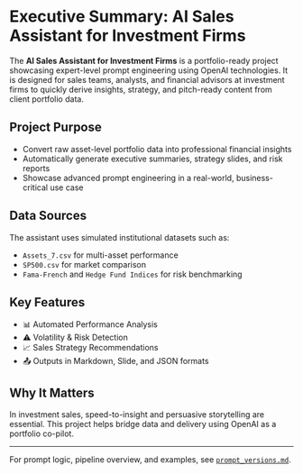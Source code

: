 # Executive Summary: AI Sales Assistant for Investment Firms

The **AI Sales Assistant for Investment Firms** is a portfolio-ready project showcasing expert-level prompt engineering using OpenAI technologies. It is designed for sales teams, analysts, and financial advisors at investment firms to quickly derive insights, strategy, and pitch-ready content from client portfolio data.

## Project Purpose

- Convert raw asset-level portfolio data into professional financial insights
- Automatically generate executive summaries, strategy slides, and risk reports
- Showcase advanced prompt engineering in a real-world, business-critical use case

## Data Sources

The assistant uses simulated institutional datasets such as:
- `Assets_7.csv` for multi-asset performance
- `SP500.csv` for market comparison
- `Fama-French` and `Hedge Fund Indices` for risk benchmarking

## Key Features

- 📊 Automated Performance Analysis  
- ⚠️ Volatility & Risk Detection  
- 📈 Sales Strategy Recommendations  
- 📤 Outputs in Markdown, Slide, and JSON formats

## Why It Matters

In investment sales, speed-to-insight and persuasive storytelling are essential. This project helps bridge data and delivery using OpenAI as a portfolio co-pilot.

---

For prompt logic, pipeline overview, and examples, see [`prompt_versions.md`](./prompt_versions.md).